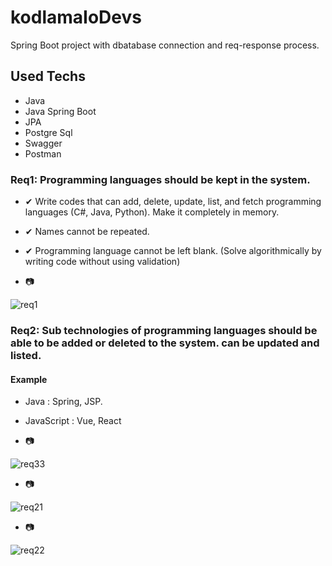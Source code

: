 # kodlamaIoDevs
Spring Boot project with dbatabase connection and req-response process.

## Used Techs

* Java
* Java Spring Boot
* JPA
* Postgre Sql
* Swagger
* Postman

### Req1: Programming languages should be kept in the system.

* ✔ Write codes that can add, delete, update, list, and fetch programming languages (C#, Java, Python). Make it completely in memory.
* ✔ Names cannot be repeated.
* ✔ Programming language cannot be left blank. (Solve algorithmically by writing code without using validation)

* 📷

![req1](https://user-images.githubusercontent.com/83163617/208424075-07d2362e-cc3b-4002-90fc-9bc36d053684.jpg)

### Req2: Sub technologies of programming languages should be able to be added or deleted to the system. can be updated and listed.
#### Example
* Java : Spring, JSP.
* JavaScript : Vue, React

* 📷

![req33](https://user-images.githubusercontent.com/83163617/208424352-2024d5d4-e5f5-4044-bd06-e0c3c1282b29.png)

* 📷

![req21](https://user-images.githubusercontent.com/83163617/208424661-88736758-e809-4069-b230-cf079d4950e1.png)

* 📷

![req22](https://user-images.githubusercontent.com/83163617/208424686-7d78ead1-dff8-4ba6-9707-7389ad06e01c.png)
